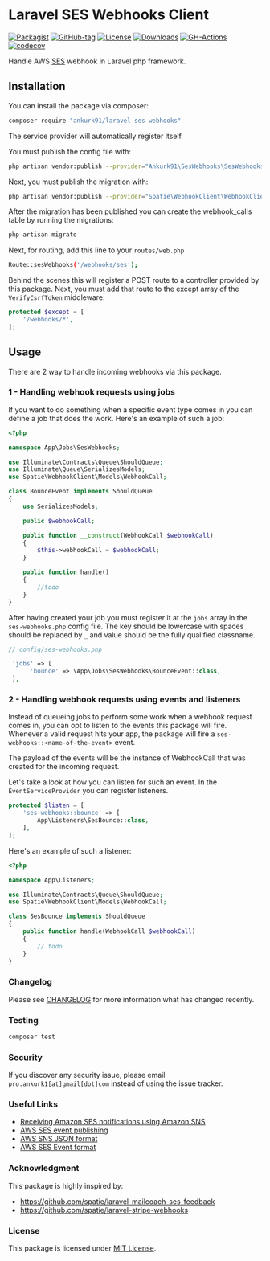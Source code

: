 # Laravel SES Webhooks Client

[![Packagist](https://badgen.net/packagist/v/ankurk91/laravel-ses-webhooks)](https://packagist.org/packages/ankurk91/laravel-ses-webhooks)
[![GitHub-tag](https://badgen.net/github/tag/ankurk91/laravel-ses-webhooks)](https://github.com/ankurk91/laravel-ses-webhooks/releases)
[![License](https://badgen.net/packagist/license/ankurk91/laravel-ses-webhooks)](LICENSE.txt)
[![Downloads](https://badgen.net/packagist/dt/ankurk91/laravel-ses-webhooks)](https://packagist.org/packages/ankurk91/laravel-ses-webhooks/stats)
[![GH-Actions](https://github.com/ankurk91/laravel-ses-webhooks/workflows/tests/badge.svg)](https://github.com/ankurk91/laravel-ses-webhooks/actions)
[![codecov](https://codecov.io/gh/ankurk91/laravel-ses-webhooks/branch/main/graph/badge.svg)](https://codecov.io/gh/ankurk91/laravel-ses-webhooks)

Handle AWS [SES](https://aws.amazon.com/ses/) webhook in Laravel php framework.

## Installation

You can install the package via composer:

```bash
composer require "ankurk91/laravel-ses-webhooks"
```

The service provider will automatically register itself.

You must publish the config file with:

```bash
php artisan vendor:publish --provider="Ankurk91\SesWebhooks\SesWebhooksServiceProvider"
```

Next, you must publish the migration with:

```bash
php artisan vendor:publish --provider="Spatie\WebhookClient\WebhookClientServiceProvider" --tag="webhook-client-migrations"
```

After the migration has been published you can create the webhook_calls table by running the migrations:

```bash
php artisan migrate
```

Next, for routing, add this line to your `routes/web.php`

```bash
Route::sesWebhooks('/webhooks/ses');
```

Behind the scenes this will register a POST route to a controller provided by this package. Next, you must add that
route to the except array of the `VerifyCsrfToken` middleware:

```php
protected $except = [
    '/webhooks/*',
];
```

## Usage

There are 2 way to handle incoming webhooks via this package.

### 1 - Handling webhook requests using jobs

If you want to do something when a specific event type comes in you can define a job that does the work. Here's an
example of such a job:

```php
<?php

namespace App\Jobs\SesWebhooks;

use Illuminate\Contracts\Queue\ShouldQueue;
use Illuminate\Queue\SerializesModels;
use Spatie\WebhookClient\Models\WebhookCall;

class BounceEvent implements ShouldQueue
{
    use SerializesModels;

    public $webhookCall;

    public function __construct(WebhookCall $webhookCall)
    {
        $this->webhookCall = $webhookCall;
    }

    public function handle()
    {
        //todo 
    }
}
```

After having created your job you must register it at the `jobs` array in the `ses-webhooks.php` config file. The key
should be lowercase with spaces should be replaced by `_` and value should be the fully qualified classname.

```php
// config/ses-webhooks.php

 'jobs' => [
      'bounce' => \App\Jobs\SesWebhooks\BounceEvent::class,
 ],
```

### 2 - Handling webhook requests using events and listeners

Instead of queueing jobs to perform some work when a webhook request comes in, you can opt to listen to the events this
package will fire. Whenever a valid request hits your app, the package will fire a `ses-webhooks::<name-of-the-event>`
event.

The payload of the events will be the instance of WebhookCall that was created for the incoming request.

Let's take a look at how you can listen for such an event. In the `EventServiceProvider` you can register listeners.

```php
protected $listen = [
    'ses-webhooks::bounce' => [
        App\Listeners\SesBounce::class,
    ],
];
```

Here's an example of such a listener:

```php
<?php

namespace App\Listeners;

use Illuminate\Contracts\Queue\ShouldQueue;
use Spatie\WebhookClient\Models\WebhookCall;

class SesBounce implements ShouldQueue
{
    public function handle(WebhookCall $webhookCall)
    {
        // todo
    }
}
```

### Changelog

Please see [CHANGELOG](CHANGELOG.md) for more information what has changed recently.

### Testing

```bash
composer test
```

### Security

If you discover any security issue, please email `pro.ankurk1[at]gmail[dot]com` instead of using the issue tracker.

### Useful Links

* [Receiving Amazon SES notifications using Amazon SNS](https://docs.aws.amazon.com/ses/latest/dg/monitor-sending-activity-using-notifications-sns.html)
* [AWS SES event publishing](https://docs.aws.amazon.com/ses/latest/dg/monitor-sending-using-event-publishing-setup.html)
* [AWS SNS JSON format](https://docs.aws.amazon.com/sns/latest/dg/sns-message-and-json-formats.html)
* [AWS SES Event format](https://docs.aws.amazon.com/ses/latest/dg/event-publishing-retrieving-sns-contents.html)

### Acknowledgment

This package is highly inspired by:

* https://github.com/spatie/laravel-mailcoach-ses-feedback
* https://github.com/spatie/laravel-stripe-webhooks

### License

This package is licensed under [MIT License](https://opensource.org/licenses/MIT).
